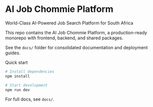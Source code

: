 # AI Job Chommie Platform

World-Class AI-Powered Job Search Platform for South Africa

This repo contains the AI Job Chommie Platform, a production-ready monorepo with frontend, backend, and shared packages.

See the `docs/` folder for consolidated documentation and deployment guides.

Quick start

```bash
# Install dependencies
npm install

# Start development
npm run dev
```

For full docs, see `docs/`.
